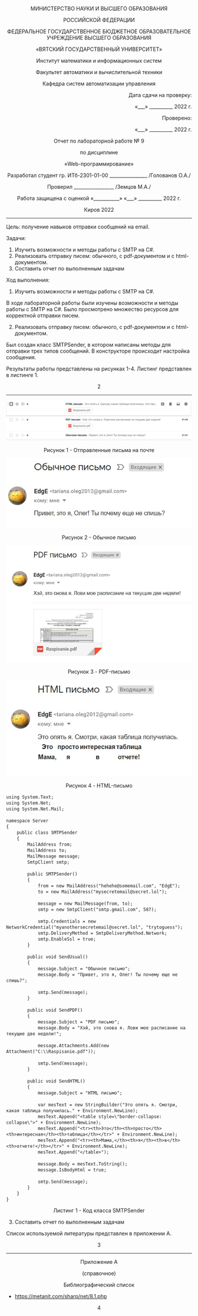<p align = center>МИНИСТЕРСТВО НАУКИ И ВЫСШЕГО ОБРАЗОВАНИЯ

<p align = center>РОССИЙСКОЙ ФЕДЕРАЦИИ

<p align = center>ФЕДЕРАЛЬНОЕ ГОСУДАРСТВЕННОЕ БЮДЖЕТНОЕ ОБРАЗОВАТЕЛЬНОЕ УЧРЕЖДЕНИЕ ВЫСШЕГО ОБРАЗОВАНИЯ

<p align = center>«ВЯТСКИЙ ГОСУДАРСТВЕННЫЙ УНИВЕРСИТЕТ»

<p align = center>Институт математики и информационных систем

<p align = center>Факультет автоматики и вычислительной техники

<p align = center>Кафедра систем автоматизации управления

 
<p align = right>Дата сдачи на проверку:

<p align = right>«___» __________ 2022 г.

<p align = right>Проверено:

<p align = right>«___» __________ 2022 г.

<p align = center>Отчет по лабораторной работе № 9

<p align = center>по дисциплине

<p align = center>«Web-программирование»





<p align = center>Разработал студент гр. ИТб-2301-01-00 ________________ /Голованов О.А./

<p align = center>Проверил _________________ /Земцов М.А./

<p align = center>Работа защищена с оценкой	«___________» «___» __________ 2022 г.





<p align = center>Киров 2022

__________
Цель: получение навыков отправки сообщений на email.

Задачи:

1. Изучить возможности и методы работы с SMTP на C#.
1. Реализовать отправку писем: обычного, с pdf-документом и с html-документом.
1. Составить отчет по выполненным задачам

Ход выполнения:

1. Изучить возможности и методы работы с SMTP на C#.

В ходе лабораторной работы были изучены возможности и методы работы с SMTP на C#. Было просмотрено множество ресурсов для корректной отправки писем.

2. Реализовать отправку писем: обычного, с pdf-документом и с html-документом.

Был создан класс SMTPSender, в котором написаны методы для отправки трех типов сообщений. В конструкторе происходит настройка сообщения.

Результаты работы представлены на рисунках 1-4. Листинг представлен в листинге 1.

<p align = center>2

__________________________

<p align=center>
<img src=./img/lab9/one.png></p>
<p align=center> Рисунок 1 - Отправленные письма на почте

<p align=center>
<img src=./img/lab9/two.png></p>
<p align=center> Рисунок 2 - Обычное письмо

<img src=./img/lab9/three.png></p>
<p align=center> Рисунок 3 - PDF-письмо

<img src=./img/lab9/four.png></p>
<p align=center> Рисунок 4 - HTML-письмо

```
using System.Text;
using System.Net;
using System.Net.Mail;

namespace Server
{
    public class SMTPSender
    {
        MailAddress from;
        MailAddress to;
        MailMessage message;
        SmtpClient smtp;

        public SMTPSender()
        { 
            from = new MailAddress("hehehe@somemail.com", "EdgE");
            to = new MailAddress("mysecretemail@secret.lol");

            message = new MailMessage(from, to);
            smtp = new SmtpClient("smtp.gmail.com", 587);

            smtp.Credentials = new NetworkCredential("myanothersecretemail@secret.lol", "trytoguess");
            smtp.DeliveryMethod = SmtpDeliveryMethod.Network;
            smtp.EnableSsl = true;
        }

        public void SendUsual()
        {
            message.Subject = "Обычное письмо";
            message.Body = "Привет, это я, Олег! Ты почему еще не спишь?";

            smtp.Send(message);
        }

        public void SendPDF()
        {
            message.Subject = "PDF письмо";
            message.Body = "Хэй, это снова я. Лови мое расписание на текущие две недели!";

            message.Attachments.Add(new Attachment("C:\\Raspisanie.pdf"));

            smtp.Send(message);
        }

        public void SendHTML()
        {
            message.Subject = "HTML письмо";

            var mesText = new StringBuilder("Это опять я. Смотри, какая таблица получилась." + Environment.NewLine);
            mesText.Append("<table style=\"border-collapse: collapse\">" + Environment.NewLine);
            mesText.Append("<tr><th>Это</th><th>просто</th><th>интересная</th><th>таблица</th></tr>" + Environment.NewLine);
            mesText.Append("<tr><th>Мама,</th><th>я</th><th>в</th><th>отчете!</th></tr>" + Environment.NewLine);
            mesText.Append("</table>");

            message.Body = mesText.ToString();
            message.IsBodyHtml = true;

            smtp.Send(message);
        }
    }
}
```
<p align = center>Листинг 1 - Код класса SMTPSender

3. Составить отчет по выполненным задачам

 Список используемой литературы представлен в приложении А.

<p align = center>3


_________

<p align = center>Приложение А

<p align = center>(справочное)

<p align = center>Библиографический список

- https://metanit.com/sharp/net/8.1.php

<p align = center>4